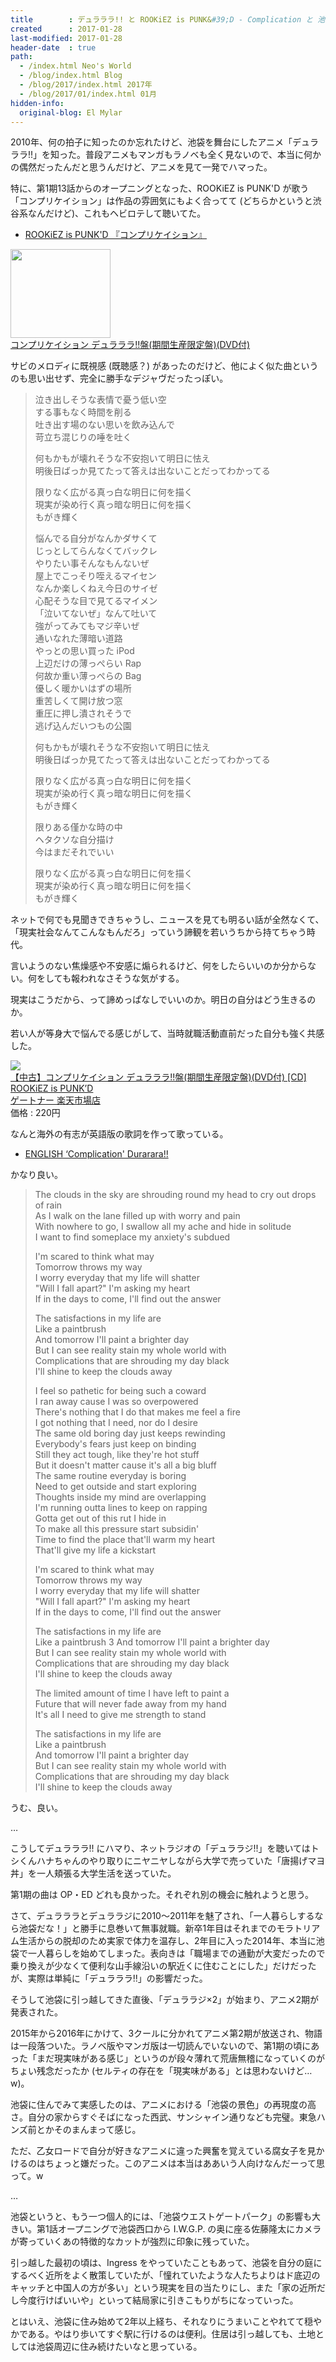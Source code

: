 ```yaml
---
title        : デュラララ!! と ROOKiEZ is PUNK&#39;D - Complication と 池袋 について
created      : 2017-01-28
last-modified: 2017-01-28
header-date  : true
path:
  - /index.html Neo's World
  - /blog/index.html Blog
  - /blog/2017/index.html 2017年
  - /blog/2017/01/index.html 01月
hidden-info:
  original-blog: El Mylar
---
```


2010年、何の拍子に知ったのか忘れたけど、池袋を舞台にしたアニメ「デュラララ!!」を知った。普段アニメもマンガもラノベも全く見ないので、本当に何かの偶然だったんだと思うんだけど、アニメを見て一発でハマった。

特に、第1期13話からのオープニングとなった、ROOKiEZ is PUNK'D が歌う「コンプリケイション」は作品の雰囲気にもよく合ってて (どちらかというと渋谷系なんだけど)、これもヘビロテして聴いてた。

- [ROOKiEZ is PUNK'D 『コンプリケイション』](https://youtube.com/watch?v=CVlCHtkZrzA)

<div class="ad-amazon">
  <div class="ad-amazon-image">
    <a href="https://www.amazon.co.jp/dp/B003DRVGMS?tag=neos21-22&amp;linkCode=osi&amp;th=1&amp;psc=1">
      <img src="https://m.media-amazon.com/images/I/51xFekWolCL._SL160_.jpg" width="160" height="142">
    </a>
  </div>
  <div class="ad-amazon-info">
    <div class="ad-amazon-title">
      <a href="https://www.amazon.co.jp/dp/B003DRVGMS?tag=neos21-22&amp;linkCode=osi&amp;th=1&amp;psc=1">コンプリケイション デュラララ!!盤(期間生産限定盤)(DVD付)</a>
    </div>
  </div>
</div>

サビのメロディに既視感 (既聴感？) があったのだけど、他によく似た曲というのも思い出せず、完全に勝手なデジャヴだったっぽい。

> 泣き出しそうな表情で憂う低い空  
> する事もなく時間を削る  
> 吐き出す場のない思いを飲み込んで  
> 苛立ち混じりの唾を吐く
> 
> 何もかもが壊れそうな不安抱いて明日に怯え  
> 明後日ばっか見てたって答えは出ないことだってわかってる
> 
> 限りなく広がる真っ白な明日に何を描く  
> 現実が染め行く真っ暗な明日に何を描く  
> もがき輝く
> 
> 悩んでる自分がなんかダサくて  
> じっとしてらんなくてバックレ  
> やりたい事そんなもんないぜ  
> 屋上でこっそり咥えるマイセン  
> なんか楽しくねえ今日のサイゼ  
> 心配そうな目で見てるマイメン  
> 「泣いてないぜ」なんて吐いて  
> 強がってみてもマジ辛いぜ  
> 通いなれた薄暗い道路  
> やっとの思い買った iPod  
> 上辺だけの薄っぺらい Rap  
> 何故か重い薄っぺらの Bag  
> 優しく暖かいはずの場所  
> 重苦しくて開け放つ窓  
> 重圧に押し潰されそうで  
> 逃げ込んだいつもの公園
> 
> 何もかもが壊れそうな不安抱いて明日に怯え  
> 明後日ばっか見てたって答えは出ないことだってわかってる
> 
> 限りなく広がる真っ白な明日に何を描く  
> 現実が染め行く真っ暗な明日に何を描く  
> もがき輝く
> 
> 限りある僅かな時の中  
> ヘタクソな自分描け  
> 今はまだそれでいい
> 
> 限りなく広がる真っ白な明日に何を描く  
> 現実が染め行く真っ暗な明日に何を描く  
> もがき輝く

ネットで何でも見聞きできちゃうし、ニュースを見ても明るい話が全然なくて、「現実社会なんてこんなもんだろ」っていう諦観を若いうちから持てちゃう時代。

言いようのない焦燥感や不安感に煽られるけど、何をしたらいいのか分からない。何をしても報われなさそうな気がする。

現実はこうだから、って諦めっぱなしでいいのか。明日の自分はどう生きるのか。

若い人が等身大で悩んでる感じがして、当時就職活動直前だった自分も強く共感した。

<div class="ad-rakuten">
  <div class="ad-rakuten-image">
    <a href="https://hb.afl.rakuten.co.jp/hgc/g00tn0k2.waxyc4c8.g00tn0k2.waxydcaa/?pc=https%3A%2F%2Fitem.rakuten.co.jp%2Fgertoner%2F180406-7-103-0035-obi%2F&amp;m=http%3A%2F%2Fm.rakuten.co.jp%2Fgertoner%2Fi%2F10004219%2F">
      <img src="https://thumbnail.image.rakuten.co.jp/@0_mall/gertoner/cabinet/180406/--7-103-0035-.jpg?_ex=128x128">
    </a>
  </div>
  <div class="ad-rakuten-info">
    <div class="ad-rakuten-title">
      <a href="https://hb.afl.rakuten.co.jp/hgc/g00tn0k2.waxyc4c8.g00tn0k2.waxydcaa/?pc=https%3A%2F%2Fitem.rakuten.co.jp%2Fgertoner%2F180406-7-103-0035-obi%2F&amp;m=http%3A%2F%2Fm.rakuten.co.jp%2Fgertoner%2Fi%2F10004219%2F">【中古】コンプリケイション デュラララ!!盤(期間生産限定盤)(DVD付) [CD] ROOKiEZ is PUNK’D</a>
    </div>
    <div class="ad-rakuten-shop">
      <a href="https://hb.afl.rakuten.co.jp/hgc/g00tn0k2.waxyc4c8.g00tn0k2.waxydcaa/?pc=https%3A%2F%2Fwww.rakuten.co.jp%2Fgertoner%2F&amp;m=http%3A%2F%2Fm.rakuten.co.jp%2Fgertoner%2F">ゲートナー 楽天市場店</a>
    </div>
    <div class="ad-rakuten-price">価格 : 220円</div>
  </div>
</div>

なんと海外の有志が英語版の歌詞を作って歌っている。

- [ENGLISH ‘Complication' Durarara!!](https://youtube.com/watch?v=_T-FmP0ySDA)

かなり良い。

> The clouds in the sky are shrouding round my head to cry out drops of rain  
> As I walk on the lane filled up with worry and pain  
> With nowhere to go, I swallow all my ache and hide in solitude  
> I want to find someplace my anxiety's subdued
> 
> I'm scared to think what may  
> Tomorrow throws my way  
> I worry everyday that my life will shatter  
> "Will I fall apart?" I'm asking my heart  
> If in the days to come, I'll find out the answer
> 
> The satisfactions in my life are  
> Like a paintbrush  
> And tomorrow I'll paint a brighter day  
> But I can see reality stain my whole world with  
> Complications that are shrouding my day black  
> I'll shine to keep the clouds away
> 
> I feel so pathetic for being such a coward  
> I ran away cause I was so overpowered  
> There's nothing that I do that makes me feel a fire  
> I got nothing that I need, nor do I desire  
> The same old boring day just keeps rewinding  
> Everybody's fears just keep on binding  
> Still they act tough, like they're hot stuff  
> But it doesn't matter cause it's all a big bluff  
> The same routine everyday is boring  
> Need to get outside and start exploring  
> Thoughts inside my mind are overlapping  
> I'm running outta lines to keep on rapping  
> Gotta get out of this rut I hide in  
> To make all this pressure start subsidin'  
> Time to find the place that'll warm my heart  
> That'll give my life a kickstart
> 
> I'm scared to think what may  
> Tomorrow throws my way  
> I worry everyday that my life will shatter  
> "Will I fall apart?" I'm asking my heart  
> If in the days to come, I'll find out the answer
> 
> The satisfactions in my life are  
> Like a paintbrush 3 And tomorrow I'll paint a brighter day  
> But I can see reality stain my whole world with  
> Complications that are shrouding my day black  
> I'll shine to keep the clouds away
> 
> The limited amount of time I have left to paint a  
> Future that will never fade away from my hand  
> It's all I need to give me strength to stand
> 
> The satisfactions in my life are  
> Like a paintbrush  
> And tomorrow I'll paint a brighter day  
> But I can see reality stain my whole world with  
> Complications that are shrouding my day black  
> I'll shine to keep the clouds away

うむ、良い。

…

こうしてデュラララ!! にハマり、ネットラジオの「デュララジ!!」を聴いてはトシくんハナちゃんのやり取りにニヤニヤしながら大学で売っていた「唐揚げマヨ丼」を一人頬張る大学生活を送っていた。

第1期の曲は OP・ED どれも良かった。それぞれ別の機会に触れようと思う。

さて、デュラララとデュララジに2010～2011年を魅了され、「一人暮らしするなら池袋だな！」と勝手に息巻いて無事就職。新卒1年目はそれまでのモラトリアム生活からの脱却のため実家で体力を温存し、2年目に入った2014年、本当に池袋で一人暮らしを始めてしまった。表向きは「職場までの通勤が大変だったので乗り換えが少なくて便利な山手線沿いの駅近くに住むことにした」だけだったが、実際は単純に「デュラララ!!」の影響だった。

そうして池袋に引っ越してきた直後、「デュララジ×2」が始まり、アニメ2期が発表された。

2015年から2016年にかけて、3クールに分かれてアニメ第2期が放送され、物語は一段落ついた。ラノベ版やマンガ版は一切読んでいないので、第1期の頃にあった「まだ現実味がある感じ」というのが段々薄れて荒唐無稽になっていくのがちょい残念だったか (セルティの存在を「現実味がある」とは思わないけど…w)。

池袋に住んでみて実感したのは、アニメにおける「池袋の景色」の再現度の高さ。自分の家からすぐそばになった西武、サンシャイン通りなども完璧。東急ハンズ前とかそのまんまって感じ。

ただ、乙女ロードで自分が好きなアニメに違った興奮を覚えている腐女子を見かけるのはちょっと嫌だった。このアニメは本当はああいう人向けなんだーって思って。w

…

池袋というと、もう一つ個人的には、「池袋ウエストゲートパーク」の影響も大きい。第1話オープニングで池袋西口から I.W.G.P. の奥に座る佐藤隆太にカメラが寄っていくあの特徴的なカットが強烈に印象に残っていた。

引っ越した最初の頃は、Ingress をやっていたこともあって、池袋を自分の庭にするべく近所をよく散策していたが、「憧れていたような人たちよりはド底辺のキャッチと中国人の方が多い」という現実を目の当たりにし、また「家の近所だし今度行けばいいや」といって結局家に引きこもりがちになっていった。

とはいえ、池袋に住み始めて2年以上経ち、それなりにうまいことやれてて穏やかである。やはり歩いてすぐ駅に行けるのは便利。住居は引っ越しても、土地としては池袋周辺に住み続けたいなと思っている。
